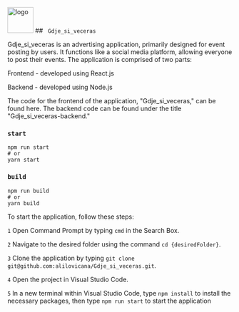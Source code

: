 

<img width="58" alt="logo" src="https://user-images.githubusercontent.com/97240452/220080702-d38a8862-e9b4-4edf-a8b7-62ec2f92933c.png"> ## ` Gdje_si_veceras`

  Gdje_si_veceras is an advertising application, primarily designed for event posting by users. It functions like a social media platform, allowing everyone to post their events.
The application is comprised of two parts:

Frontend - developed using React.js 

Backend - developed using Node.js

The code for the frontend of the application, "Gdje_si_veceras," can be found here. The backend code can be found under the title "Gdje_si_veceras-backend."


### `start`

```
npm run start
# or
yarn start
```

### `build`


```
npm run build
# or
yarn build
```

To start the application, follow these steps:

`1` Open Command Prompt by typing `cmd` in the Search Box.

`2` Navigate to the desired folder using the command `cd {desiredFolder}`.

`3` Clone the application by typing `git clone git@github.com:alilovicana/Gdje_si_veceras.git`.

`4` Open the project in Visual Studio Code.

`5` In a new terminal within Visual Studio Code, type  `npm install` to install the necessary packages, then type `npm run start` to start the application

                                   
                                                     
                                                     

